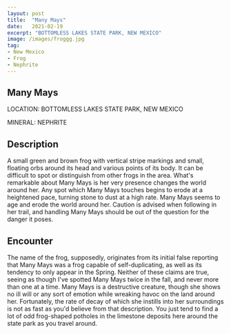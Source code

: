 ```yaml
---
layout: post
title:  "Many Mays"
date:   2021-02-19
excerpt: "BOTTOMLESS LAKES STATE PARK, NEW MEXICO"
image: /images/froggg.jpg
tag:
- New Mexico
- Frog
- Nephrite
---
```


## Many Mays

LOCATION: BOTTOMLESS LAKES STATE PARK, NEW MEXICO

MINERAL: NEPHRITE

## Description

A small green and brown frog with vertical stripe markings and small, floating orbs around its head and various points of its body. It can be difficult to spot or distinguish from other frogs in the area. What's remarkable about Many Mays is her very presence changes the world around her. Any spot which Many Mays touches begins to erode at a heightened pace, turning stone to dust at a high rate. Many Mays seems to age and erode the world around her. Caution is advised when following in her trail, and handling Many Mays should be out of the question for the danger it poses.


## Encounter
The name of the frog, supposedly, originates from its initial false reporting that Many Mays was a frog capable of self-duplicating, as well as its tendency to only appear in the Spring. Neither of these claims are true, seeing as though I've spotted Many Mays twice in the fall, and never more than one at a time. Many Mays is a destructive creature, though she shows no ill will or any sort of emotion while wreaking havoc on the land around her. Fortunately, the rate of decay of which she instills into her surroundings is not as fast as you'd believe from that description. You just tend to find a lot of odd frog-shaped potholes in the limestone deposits here around the state park as you travel around.
